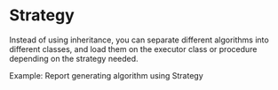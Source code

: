 # Strategy

Instead of using inheritance, you can separate different algorithms into different classes, and load them on the executor class or procedure depending on the strategy needed.

Example: Report generating algorithm using Strategy


